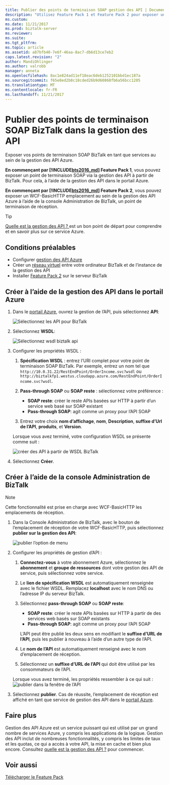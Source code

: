 ```yaml
---
title: Publier des points de terminaison SOAP gestion des API | Documents Microsoft
description: "Utilisez Feature Pack 1 et Feature Pack 2 pour exposer un HTTP de WCF-Basic BizTalk reçoivent emplacement en tant que point de terminaison SOAP au sein de la gestion des API. Vous pouvez le faire à l’aide de la console Administration de BizTalk, ou collez votre point de terminaison directement au sein de la gestion des API dans le portail Azure."
ms.custom: 
ms.date: 11/21/2017
ms.prod: biztalk-server
ms.reviewer: 
ms.suite: 
ms.tgt_pltfrm: 
ms.topic: article
ms.assetid: a87bfb40-7e6f-46aa-8ac7-db6d13ce7eb2
caps.latest.revision: "2"
author: MandiOhlinger
ms.author: valrobb
manager: anneta
ms.openlocfilehash: 8ac1e824ad11ef18eac6deb1252101bbd1ec187a
ms.sourcegitcommit: f65e8ed2b8c18cded26b9d60868fb6a56bcc1205
ms.translationtype: MT
ms.contentlocale: fr-FR
ms.lasthandoff: 11/21/2017
---
```

# <a name="publish-biztalk-soap-endpoints-in-api-management"></a>Publier des points de terminaison SOAP BizTalk dans la gestion des API

Exposer vos points de terminaison SOAP BizTalk en tant que services au sein de la gestion des API Azure. 

**En commençant par [!INCLUDE[bts2016_md](../includes/bts2016-md.md)] Feature Pack 1**, vous pouvez exposer un point de terminaison SOAP via la gestion des API à partir de BizTalk. Pour cela, à l’aide de la gestion des API dans le portail Azure. 

**En commençant par [!INCLUDE[bts2016_md](../includes/bts2016-md.md)] Feature Pack 2**, vous pouvez exposer un WCF-BasicHTTP emplacement au sein de la gestion des API Azure à l’aide de la console Administration de BizTalk, un point de terminaison de réception. 

> [!TIP]
> [Quelle est la gestion des API ? ](https://docs.microsoft.com/en-us/azure/api-management/api-management-key-concepts) est un bon point de départ pour comprendre et en savoir plus sur ce service Azure.

## <a name="prerequisites"></a>Conditions préalables
* Configurer [gestion des API Azure](https://docs.microsoft.com/en-us/azure/api-management/api-management-get-started)
* Créer un [réseau virtuel](https://docs.microsoft.com/azure/api-management/api-management-using-with-vnet) entre votre ordinateur BizTalk et de l’instance de la gestion des API
* Installer [Feature Pack 2](https://aka.ms/bts2016fp2) sur le serveur BizTalk

## <a name="create-using-api-management-in-azure-portal"></a>Créer à l’aide de la gestion des API dans le portail Azure 
1. Dans le [portail Azure](https://portal.azure.com), ouvrez la gestion de l’API, puis sélectionnez **API**:

    ![Sélectionnez les API pour BizTalk](../core/media/select-api-for-biztalk.png)
    
2. Sélectionnez **WSDL**:

    ![Sélectionnez wsdl biztalk api](../core/media/select-wsdl-biztalk-api.png)
    
3. Configurer les propriétés WSDL : 

    1. **Spécification WSDL** : entrez l’URI complet pour votre point de terminaison SOAP BizTalk. Par exemple, entrez un nom tel que `http://10.0.31.22/RestEndPoint/OrderIncome.svc?wsdl` ou `http://biztalkfp1.westus.cloudapp.azure.com/RestEndPoint/OrderIncome.svc?wsdl`.  

    2. **Pass-through SOAP** ou **SOAP reste** : sélectionnez votre préférence : 
        * **SOAP reste**: créer le reste APIs basées sur HTTP à partir d’un service web basé sur SOAP existant
        * **Pass-through SOAP**: agit comme un proxy pour l’API SOAP 

    3. Entrez votre choix **nom d’affichage**, **nom**, **Description**, **suffixe d’Url de l’API**, **produits**, et **Version**.

    Lorsque vous avez terminé, votre configuration WSDL se présente comme suit : 

    ![créer des API à partir de WSDL BizTalk](../core/media/create-api-from-wsdl-biztalk.png)

4. Sélectionnez **Créer**.

## <a name="create-using-the-biztalk-administration"></a>Créer à l’aide de la console Administration de BizTalk

> [!NOTE] 
> Cette fonctionnalité est prise en charge avec WCF-BasicHTTP les emplacements de réception. 

1. Dans la Console Administration de BizTalk, avec le bouton de l’emplacement de réception de votre WCF-BasicHTTP, puis sélectionnez **publier sur la gestion des API**:  

    ![publier l’option de menu](../core/media/publish-to-api-management-option.png)
 
2. Configurer les propriétés de gestion d’API : 

    1. **Connectez-vous** à votre abonnement Azure, sélectionnez le **abonnement** et **groupe de ressources** dont votre gestion des API de service, puis sélectionnez votre service.

    2. Le **lien de spécification WSDL** est automatiquement renseignée avec le fichier WSDL. Remplacez **localhost** avec le nom DNS ou l’adresse IP du serveur BizTalk. 

    3. Sélectionnez **pass-through SOAP** ou **SOAP reste**:  
        * **SOAP reste**: créer le reste APIs basées sur HTTP à partir de des services web basés sur SOAP existants
        * **Pass-through SOAP**: agit comme un proxy pour l’API SOAP 

        L’API peut être publié les deux sens en modifiant le **suffixe d’URL de l’API**, puis les publier à nouveau à l’aide d’un autre type de l’API.

    4. Le **nom de l’API** est automatiquement renseigné avec le nom d’emplacement de réception.

    5. Sélectionnez un **suffixe d’URL de l’API** qui doit être utilisé par les consommateurs de l’API. 

    Lorsque vous avez terminé, les propriétés ressembler à ce qui suit :  
    ![publier dans la fenêtre de l’API](../core/media/api-management-publish-window.png)


3. Sélectionnez **publier**. Cas de réussite, l’emplacement de réception est affiché en tant que service de gestion des API dans le [portail Azure](https://portal.azure.com). 

## <a name="do-more"></a>Faire plus
Gestion des API Azure est un service puissant qui est utilisé par un grand nombre de services Azure, y compris les applications de la logique. Gestion des API inclut de nombreuses fonctionnalités, y compris les limites de taux et les quotas, ce qui a accès à votre API, la mise en cache et bien plus encore. Consultez [quelle est la gestion des API ?](https://docs.microsoft.com/en-us/azure/api-management/api-management-key-concepts) pour commencer.

## <a name="see-also"></a>Voir aussi
[Télécharger le Feature Pack](configure-the-feature-pack.md)
